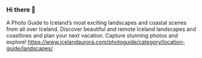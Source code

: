 ### Hi there 👋
A Photo Guide to Iceland’s most exciting landscapes and coastal scenes from all over Iceland. Discover beautiful and remote Iceland landscapes and coastlines and plan your next vacation. Capture stunning photos and explore!
https://www.icelandaurora.com/photoguide/category/location-guide/landscapes/
<!--
**henerybloggs/henerybloggs** is a ✨ _special_ ✨ repository because its `README.md` (this file) appears on your GitHub profile.

Here are some ideas to get you started:

- 🔭 I’m currently working on ...
- 🌱 I’m currently learning ...
- 👯 I’m looking to collaborate on ...
- 🤔 I’m looking for help with ...
- 💬 Ask me about ...
- 📫 How to reach me: ...
- 😄 Pronouns: ...
- ⚡ Fun fact: ...
-->
